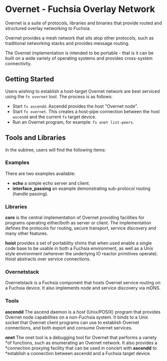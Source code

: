 # Overnet - Fuchsia Overlay Network

Overnet is a suite of protocols, libraries and binaries that provide routed
and structured overlay networking to Fuchsia.

Overnet provides a mesh network that sits atop other protocols, such as
traditional networking stacks and provides message routing.

The Overnet implementation is intended to be portable - that is it can be
built on a wide variety of operating systems and provides cross-system
connectivity.

## Getting Started

Users wishing to establish a host-target Overnet network are best serviced
using the `fx overnet` tool. The process is as follows:

- Start `fx ascendd`. Ascendd provides the host "Overnet node".
- Start `fx overnet`. This creates a host-pipe connection between the host
  `ascendd` and the current `fx` target device.
- Run an Overnet program, for example: `fx onet list-peers`.

## Tools and Libraries

In the subtree, users will find the following items:

### Examples

There are two examples available:

- **echo** a simple echo server and client.
- **interface_passing** an example demonstrating sub-protocol routing (handle passing).

### Libraries

**core** is the central implementation of Overnet providing facilities for
programs operating either/both as server or client. The implementation
defines the protocols for routing, secure transport, service discovery and
many other features.

**hoist** provides a set of portability shims that when used enable a single
code base to be usable in both a Fuchsia environment, as well as a Unix style
environment (wherever the underlying IO reactor primitives operate). Hoist
abstracts over service connections.

### Overnetstack

Overnetstack is a Fuchsia component that hosts Overnet service routing on a
Fuchsia device. It also implements node and service discovery via mDNS.

### Tools

**ascendd** The ascend daemon is a *host* (Unix/POSIX) program that provides
Overnet node capabilities on a non-Fuchsia system. It binds to a Unix socket
that Overnet client programs can use to establish Overnet connections, and
both export and consume Overnet services.

**onet** The onet tool is a debugging tool for Overnet that performs a variety
*of functions, such as enumerating an Overnet network. It also provides a
*connection proxying facility that can be used in concert with **ascendd** to
*establish a connection between ascendd and a Fuchsia target device.
